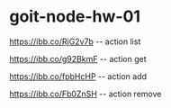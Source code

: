 # goit-node-hw-01

https://ibb.co/RjG2v7b -- action list

https://ibb.co/g92BkmF -- action get

https://ibb.co/fpbHcHP -- action add

https://ibb.co/Fb0ZnSH -- action remove
